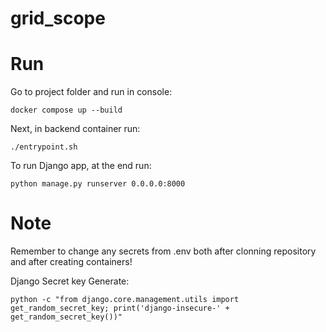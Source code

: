 # grid_scope



# Run

Go to project folder and run in console:
```
docker compose up --build
```
Next, in backend container run:
```
./entrypoint.sh
```
To run Django app, at the end run:
```
python manage.py runserver 0.0.0.0:8000
```

# Note

Remember to change any secrets from .env both after clonning repository and after creating containers!

Django Secret key Generate:
```
python -c "from django.core.management.utils import get_random_secret_key; print('django-insecure-' + get_random_secret_key())"
```